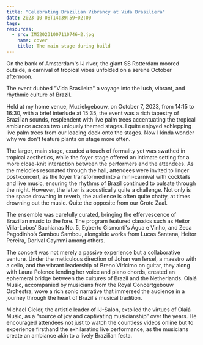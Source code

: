 ```yaml
---
title: "Celebrating Brazilian Vibrancy at Vida Brasiliera"
date: 2023-10-08T14:39:59+02:00
tags:
resources:
  - src: IMG20231007110746~2.jpg
    name: cover
    title: The main stage during build
---
```

On the bank of Amsterdam's IJ river, the giant SS Rotterdam moored outside, a carnival of tropical vibes unfolded on a serene October afternoon.
<!--more-->
The event dubbed "Vida Brasileira" a voyage into the lush, vibrant, and rhythmic culture of Brazil.

Held at my home venue, Muziekgebouw, on October 7, 2023, from 14:15 to 16:30, with a brief interlude at 15:35, the event was a rich tapestry of Brazilian sounds, resplendent with live palm trees accentuating the tropical ambiance across two uniquely themed stages. I quite enjoyed schlepping live palm trees from our loading dock onto the stages. Now I kinda wonder why we don't feature plants on stage more often.

The larger, main stage, exuded a touch of formality yet was swathed in tropical aesthetics, while the foyer stage offered an intimate setting for a more close-knit interaction between the performers and the attendees. As the melodies resonated through the hall, attendees were invited to linger post-concert, as the foyer transformed into a mini-carnival with cocktails and live music, ensuring the rhythms of Brazil continued to pulsate through the night. However, the latter is acoustically quite a challenge. Not only is the space drowning in reverb, the audience is often quite chatty, at times drowning out the music. Quite the opposite from our Grote Zaal.

The ensemble was carefully curated, bringing the effervescence of Brazilian music to the fore. The program featured classics such as Heitor Villa-Lobos’ Bachianas No. 5, Egberto Gismonti's Água e Vinho, and Zeca Pagodinho’s Sambou Sambou, alongside works from Lucas Santana, Heitor Pereira, Dorival Caymmi among others.

The concert was not merely a passive experience but a collaborative venture. Under the meticulous direction of Johan van Iersel, a maestro with a cello, and the vibrant leadership of Breno Virícimo on guitar, they along with Laura Polence lending her voice and piano chords, created an ephemeral bridge between the cultures of Brazil and the Netherlands. Olaiá Music, accompanied by musicians from the Royal Concertgebouw Orchestra, wove a rich sonic narrative that immersed the audience in a journey through the heart of Brazil's musical tradition.

Michael Gieler, the artistic leader of IJ-Salon, extolled the virtues of Olaiá Music, as a “source of joy and captivating musicianship” over the years. He encouraged attendees not just to watch the countless videos online but to experience firsthand the exhilarating live performance, as the musicians create an ambiance akin to a lively Brazilian festa.
